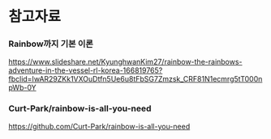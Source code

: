 # 참고자료 

### Rainbow까지 기본 이론 
https://www.slideshare.net/KyunghwanKim27/rainbow-the-rainbows-adventure-in-the-vessel-rl-korea-166819765?fbclid=IwAR29ZKk1VXOuDtfn5Ue6u8tFbSG7Zmzsk_CRF81N1ecmrg5tT000npWb-0Y
### Curt-Park/rainbow-is-all-you-need
https://github.com/Curt-Park/rainbow-is-all-you-need
